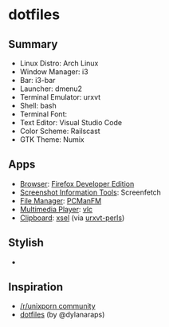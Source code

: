 # dotfiles

## Summary

- Linux Distro: Arch Linux
- Window Manager: i3
- Bar: i3-bar
- Launcher: dmenu2
- Terminal Emulator: urxvt
- Shell: bash
- Terminal Font: 
- Text Editor: Visual Studio Code
- Color Scheme: Railscast
- GTK Theme: Numix

## Apps

- [Browser](https://wiki.archlinux.org/index.php/Category:Web_browser): [Firefox Developer Edition](https://www.mozilla.org/en-US/firefox/developer/)
- [Screenshot Information Tools](https://wiki.archlinux.org/index.php/Screenshot_Information_Tools): Screenfetch
- [File Manager](https://wiki.archlinux.org/index.php/File_manager_functionality): [PCManFM](https://wiki.archlinux.org/index.php/PCManFM)
- [Multimedia Player](https://wiki.archlinux.org/index.php/Category:Multimedia_players): [vlc](https://wiki.archlinux.org/index.php/VLC_media_player)
- [Clipboard](https://wiki.archlinux.org/index.php/Clipboard): [xsel](http://www.vergenet.net/~conrad/software/xsel/) (via [urxvt-perls](https://www.archlinux.org/packages/community/any/urxvt-perls/))

## Stylish

- 

## Inspiration

- [/r/unixporn community](http://reddit.com/r/unixporn)
- [dotfiles](https://github.com/dylanaraps/dotfiles) (by @dylanaraps)
